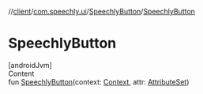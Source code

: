 //[client](../../index.md)/[com.speechly.ui](../index.md)/[SpeechlyButton](index.md)/[SpeechlyButton](-speechly-button.md)



# SpeechlyButton  
[androidJvm]  
Content  
fun [SpeechlyButton](-speechly-button.md)(context: [Context](https://developer.android.com/reference/kotlin/android/content/Context.html), attr: [AttributeSet](https://developer.android.com/reference/kotlin/android/util/AttributeSet.html))  



